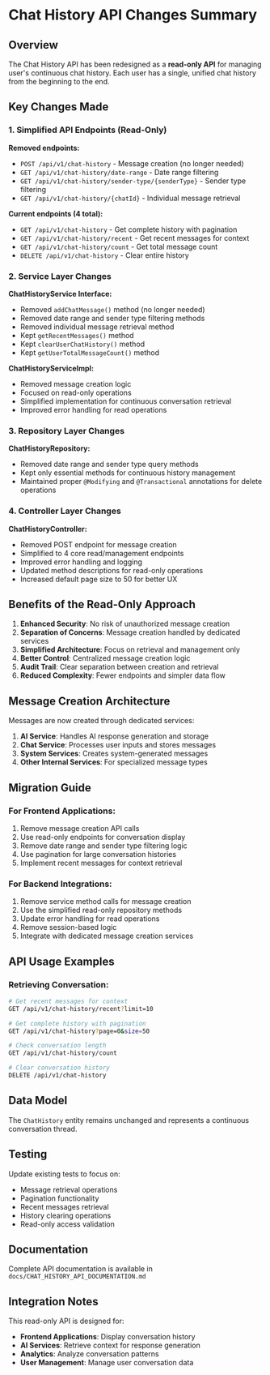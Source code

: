 # Chat History API Changes Summary

## Overview
The Chat History API has been redesigned as a **read-only API** for managing user's continuous chat history. Each user has a single, unified chat history from the beginning to the end.

## Key Changes Made

### 1. Simplified API Endpoints (Read-Only)

**Removed endpoints:**
- `POST /api/v1/chat-history` - Message creation (no longer needed)
- `GET /api/v1/chat-history/date-range` - Date range filtering
- `GET /api/v1/chat-history/sender-type/{senderType}` - Sender type filtering  
- `GET /api/v1/chat-history/{chatId}` - Individual message retrieval

**Current endpoints (4 total):**
- `GET /api/v1/chat-history` - Get complete history with pagination
- `GET /api/v1/chat-history/recent` - Get recent messages for context
- `GET /api/v1/chat-history/count` - Get total message count
- `DELETE /api/v1/chat-history` - Clear entire history

### 2. Service Layer Changes

**ChatHistoryService Interface:**
- Removed `addChatMessage()` method (no longer needed)
- Removed date range and sender type filtering methods
- Removed individual message retrieval method
- Kept `getRecentMessages()` method
- Kept `clearUserChatHistory()` method
- Kept `getUserTotalMessageCount()` method

**ChatHistoryServiceImpl:**
- Removed message creation logic
- Focused on read-only operations
- Simplified implementation for continuous conversation retrieval
- Improved error handling for read operations

### 3. Repository Layer Changes

**ChatHistoryRepository:**
- Removed date range and sender type query methods
- Kept only essential methods for continuous history management
- Maintained proper `@Modifying` and `@Transactional` annotations for delete operations

### 4. Controller Layer Changes

**ChatHistoryController:**
- Removed POST endpoint for message creation
- Simplified to 4 core read/management endpoints
- Improved error handling and logging
- Updated method descriptions for read-only operations
- Increased default page size to 50 for better UX

## Benefits of the Read-Only Approach

1. **Enhanced Security**: No risk of unauthorized message creation
2. **Separation of Concerns**: Message creation handled by dedicated services
3. **Simplified Architecture**: Focus on retrieval and management only
4. **Better Control**: Centralized message creation logic
5. **Audit Trail**: Clear separation between creation and retrieval
6. **Reduced Complexity**: Fewer endpoints and simpler data flow

## Message Creation Architecture

Messages are now created through dedicated services:

1. **AI Service**: Handles AI response generation and storage
2. **Chat Service**: Processes user inputs and stores messages
3. **System Services**: Creates system-generated messages
4. **Other Internal Services**: For specialized message types

## Migration Guide

### For Frontend Applications:
1. Remove message creation API calls
2. Use read-only endpoints for conversation display
3. Remove date range and sender type filtering logic
4. Use pagination for large conversation histories
5. Implement recent messages for context retrieval

### For Backend Integrations:
1. Remove service method calls for message creation
2. Use the simplified read-only repository methods
3. Update error handling for read operations
4. Remove session-based logic
5. Integrate with dedicated message creation services

## API Usage Examples

### Retrieving Conversation:
```bash
# Get recent messages for context
GET /api/v1/chat-history/recent?limit=10

# Get complete history with pagination
GET /api/v1/chat-history?page=0&size=50

# Check conversation length
GET /api/v1/chat-history/count

# Clear conversation history
DELETE /api/v1/chat-history
```

## Data Model
The `ChatHistory` entity remains unchanged and represents a continuous conversation thread.

## Testing
Update existing tests to focus on:
- Message retrieval operations
- Pagination functionality
- Recent messages retrieval
- History clearing operations
- Read-only access validation

## Documentation
Complete API documentation is available in `docs/CHAT_HISTORY_API_DOCUMENTATION.md`

## Integration Notes

This read-only API is designed for:
- **Frontend Applications**: Display conversation history
- **AI Services**: Retrieve context for response generation
- **Analytics**: Analyze conversation patterns
- **User Management**: Manage user conversation data 